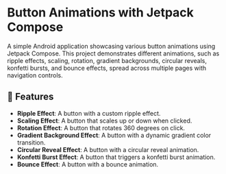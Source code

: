 # Button Animations with Jetpack Compose

A simple Android application showcasing various button animations using Jetpack Compose. This project demonstrates different animations, such as ripple effects, scaling, rotation, gradient backgrounds, circular reveals, konfetti bursts, and bounce effects, spread across multiple pages with navigation controls.

## 📱 Features

- **Ripple Effect**: A button with a custom ripple effect.
- **Scaling Effect**: A button that scales up or down when clicked.
- **Rotation Effect**: A button that rotates 360 degrees on click.
- **Gradient Background Effect**: A button with a dynamic gradient color transition.
- **Circular Reveal Effect**: A button with a circular reveal animation.
- **Konfetti Burst Effect**: A button that triggers a konfetti burst animation.
- **Bounce Effect**: A button with a bounce animation.
